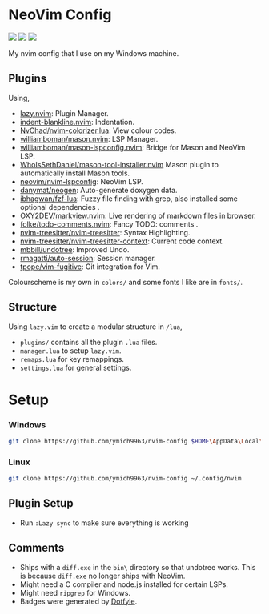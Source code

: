# NeoVim Config
<a href="https://dotfyle.com/ymich9963/nvim-config"><img src="https://dotfyle.com/ymich9963/nvim-config/badges/plugins?style=plastic" /></a>
<a href="https://dotfyle.com/ymich9963/nvim-config"><img src="https://dotfyle.com/ymich9963/nvim-config/badges/leaderkey?style=plastic" /></a>
<a href="https://dotfyle.com/ymich9963/nvim-config"><img src="https://dotfyle.com/ymich9963/nvim-config/badges/plugin-manager?style=plastic" /></a>

My nvim config that I use on my Windows machine.

## Plugins
Using,

- [lazy.nvim](https://github.com/folke/lazy.nvim.git): Plugin Manager.
- [indent-blankline.nvim](https://github.com/lukas-reineke/indent-blankline.nvim.git): Indentation.
- [NvChad/nvim-colorizer.lua](https://github.com/NvChad/nvim-colorizer.lua): View colour codes. 
- [williamboman/mason.nvim](https://github.com/williamboman/mason.nvim): LSP Manager.
- [williamboman/mason-lspconfig.nvim](https://github.com/williamboman/mason-lspconfig.nvim): Bridge for Mason and NeoVim LSP.
- [WhoIsSethDaniel/mason-tool-installer.nvim](https://github.com/WhoIsSethDaniel/mason-tool-installer.nvim) Mason plugin to automatically install Mason tools.
- [neovim/nvim-lspconfig](https://github.com/neovim/nvim-lspconfig): NeoVim LSP.
- [danymat/neogen](https://github.com/danymat/neogen): Auto-generate doxygen data. 
- [ibhagwan/fzf-lua](https://github.com/ibhagwan/fzf-lua): Fuzzy file finding with grep, also installed some optional dependencies .
- [OXY2DEV/markview.nvim](https://github.com/OXY2DEV/markview.nvim): Live rendering of markdown files in browser. 
- [folke/todo-comments.nvim](https://github.com/folke/todo-comments.nvim.git): Fancy TODO: comments .
- [nvim-treesitter/nvim-treesitter](https://github.com/nvim-treesitter/nvim-treesitter.git): Syntax Highlighting.
- [nvim-treesitter/nvim-treesitter-context](https://github.com/nvim-treesitter/nvim-treesitter-context.git): Current code context.
- [mbbill/undotree](https://github.com/mbbill/undotree.git): Improved Undo.
- [rmagatti/auto-session](https://github.com/rmagatti/auto-session.git): Session manager.
- [tpope/vim-fugitive](https://github.com/tpope/vim-fugitive.git): Git integration for Vim.

Colourscheme is my own in `colors/` and some fonts I like are in `fonts/`.

## Structure
Using `lazy.vim` to create a modular structure in `/lua`,

- `plugins/` contains all the plugin `.lua` files.
- `manager.lua` to setup `lazy.vim`.
- `remaps.lua` for key remappings.
- `settings.lua` for general settings.

# Setup
### Windows
```bash
git clone https://github.com/ymich9963/nvim-config $HOME\AppData\Local\nvim
``` 

### Linux
```bash
git clone https://github.com/ymich9963/nvim-config ~/.config/nvim
``` 

## Plugin Setup
- Run `:Lazy sync` to make sure everything is working

## Comments
- Ships with a `diff.exe` in the `bin\` directory so that undotree works. This is because `diff.exe` no longer ships with NeoVim.
- Might need a C compiler and node.js installed for certain LSPs. 
- Might need `ripgrep` for Windows.
- Badges were generated by [Dotfyle](https://dotfyle.com).

